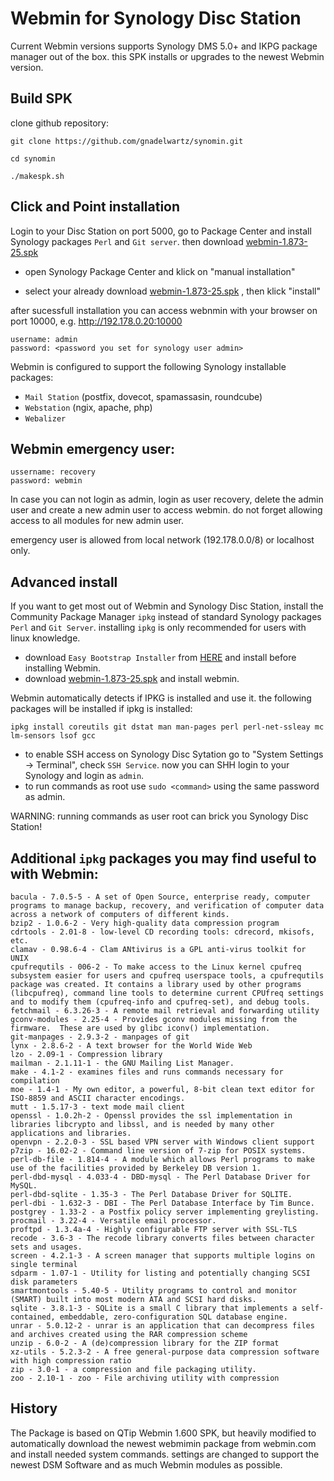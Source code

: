 # Webmin for Synology Disc Station

Current  Webmin versions supports Synology DMS 5.0+ and IKPG package manager out of the box.
this SPK installs or upgrades to the newest Webmin version.

## Build SPK

clone github repository:

`git clone https://github.com/gnadelwartz/synomin.git`

`cd synomin`

`./makespk.sh`

## Click and Point installation

Login to your Disc Station on port 5000, go to Package Center and  install Synology packages `Perl` and `Git server`.
then download [webmin-1.873-25.spk](https://github.com/gnadelwartz/synomin/raw/master/webmin-1.873-25.spk)

- open Synology Package Center and klick on "manual installation"

- select your already download [webmin-1.873-25.spk](https://github.com/gnadelwartz/synomin/raw/master/webmin-1.873-25.spk)
  , then klick "install"

after sucessfull installation you can access webnmin with your browser on port 10000, e.g. http://192.178.0.20:10000

```
username: admin
password: <password you set for synology user admin>
```
Webmin is configured to support the following Synology installable packages:

- `Mail Station` (postfix, dovecot, spamassasin, roundcube)
- `Webstation` (ngix, apache, php)
- `Webalizer`

## Webmin emergency user:

```
ussername: recovery
password: webmin
```

In case you can not login as admin, login as user recovery, delete the admin user and create a new admin user to access webmin.
do not forget allowing access to all modules for new admin user.

emergency user is allowed from local network (192.178.0.0/8) or localhost only.

## Advanced install

If you want to get most out of Webmin and Synology Disc Station, install the Community Package Manager 
`ipkg` instead of standard Synology packages `Perl` and `Git Server`. installing `ipkg`
is only recommended for users with linux knowledge.

- download `Easy Bootstrap Installer` from [HERE](https://www.cphub.net/?id=40&pid=677) and install before installing Webmin.
- download [webmin-1.873-25.spk](https://github.com/gnadelwartz/synomin/raw/master/webmin-1.873-25.spk)
and install webmin.

Webmin automatically detects if IPKG is installed and use it.
the following packages will be installed if ipkg is installed:

`ipkg install coreutils git dstat man man-pages perl perl-net-ssleay mc lm-sensors lsof gcc`


- to enable SSH access on Synology Disc Sytation go to "System Settings -> Terminal", check `SSH Service`.
  now you can SHH login to your Synology and login as `admin`.
- to run commands as root use  `sudo <command>` using the same password as admin.

WARNING: running commands as user root can brick you Synology Disc Station!


## Additional `ipkg` packages you may find useful to with Webmin:


```
bacula - 7.0.5-5 - A set of Open Source, enterprise ready, computer programs to manage backup, recovery, and verification of computer data across a network of computers of different kinds.
bzip2 - 1.0.6-2 - Very high-quality data compression program
cdrtools - 2.01-8 - low-level CD recording tools: cdrecord, mkisofs, etc.
clamav - 0.98.6-4 - Clam ANtivirus is a GPL anti-virus toolkit for UNIX
cpufrequtils - 006-2 - To make access to the Linux kernel cpufreq subsystem easier for users and cpufreq userspace tools, a cpufrequtils package was created. It contains a library used by other programs (libcpufreq), command line tools to determine current CPUfreq settings and to modify them (cpufreq-info and cpufreq-set), and debug tools.
fetchmail - 6.3.26-3 - A remote mail retrieval and forwarding utility
gconv-modules - 2.25-4 - Provides gconv modules missing from the firmware.  These are used by glibc iconv() implementation.
git-manpages - 2.9.3-2 - manpages of git
lynx - 2.8.6-2 - A text browser for the World Wide Web
lzo - 2.09-1 - Compression library
mailman - 2.1.11-1 - the GNU Mailing List Manager.
make - 4.1-2 - examines files and runs commands necessary for compilation
moe - 1.4-1 - My own editor, a powerful, 8-bit clean text editor for ISO-8859 and ASCII character encodings.
mutt - 1.5.17-3 - text mode mail client
openssl - 1.0.2h-2 - Openssl provides the ssl implementation in libraries libcrypto and libssl, and is needed by many other applications and libraries.
openvpn - 2.2.0-3 - SSL based VPN server with Windows client support
p7zip - 16.02-2 - Command line version of 7-zip for POSIX systems.
perl-db-file - 1.814-4 - A module which allows Perl programs to make use of the facilities provided by Berkeley DB version 1.
perl-dbd-mysql - 4.033-4 - DBD-mysql - The Perl Database Driver for MySQL.
perl-dbd-sqlite - 1.35-3 - The Perl Database Driver for SQLITE.
perl-dbi - 1.632-3 - DBI - The Perl Database Interface by Tim Bunce.
postgrey - 1.33-2 - a Postfix policy server implementing greylisting.
procmail - 3.22-4 - Versatile email processor.
proftpd - 1.3.4a-4 - Highly configurable FTP server with SSL-TLS
recode - 3.6-3 - The recode library converts files between character sets and usages.
screen - 4.2.1-3 - A screen manager that supports multiple logins on single terminal
sdparm - 1.07-1 - Utility for listing and potentially changing SCSI disk parameters
smartmontools - 5.40-5 - Utility programs to control and monitor (SMART) built into most modern ATA and SCSI hard disks.
sqlite - 3.8.1-3 - SQLite is a small C library that implements a self-contained, embeddable, zero-configuration SQL database engine.
unrar - 5.0.12-2 - unrar is an application that can decompress files and archives created using the RAR compression scheme
unzip - 6.0-2 - A (de)compression library for the ZIP format
xz-utils - 5.2.3-2 - A free general-purpose data compression software with high compression ratio
zip - 3.0-1 - a compression and file packaging utility.
zoo - 2.10-1 - zoo - File archiving utility with compression
```

## History

The Package is based on QTip Webmin 1.600 SPK, but heavily modified to automatically
download the newest webmimin package from webmin.com and install needed system commands. settings are changed
to support the newest DSM Software and as much Webmin modules as possible.

